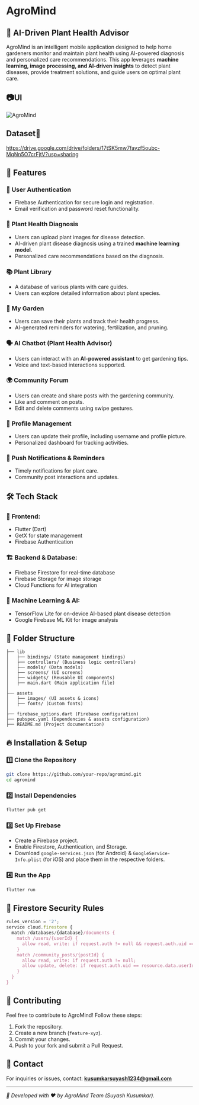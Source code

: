 # AgroMind

## 🌿 AI-Driven Plant Health Advisor
AgroMind is an intelligent mobile application designed to help home gardeners monitor and maintain plant health using AI-powered diagnosis and personalized care recommendations. This app leverages **machine learning, image processing, and AI-driven insights** to detect plant diseases, provide treatment solutions, and guide users on optimal plant care.

## 📷UI
![AgroMind](https://github.com/user-attachments/assets/eb6f18ea-aede-41ae-ae4d-23886abd85e7)

## Dataset🌱
https://drive.google.com/drive/folders/17tSK5mw7favzf5oubc-MqNn5O7crFjtV?usp=sharing

## 🚀 Features
### 🔹 **User Authentication**
- Firebase Authentication for secure login and registration.
- Email verification and password reset functionality.

### 🌱 **Plant Health Diagnosis**
- Users can upload plant images for disease detection.
- AI-driven plant disease diagnosis using a trained **machine learning model**.
- Personalized care recommendations based on the diagnosis.

### 📚 **Plant Library**
- A database of various plants with care guides.
- Users can explore detailed information about plant species.

### 🏡 **My Garden**
- Users can save their plants and track their health progress.
- AI-generated reminders for watering, fertilization, and pruning.

### 🗣️ **AI Chatbot (Plant Health Advisor)**
- Users can interact with an **AI-powered assistant** to get gardening tips.
- Voice and text-based interactions supported.

### 🌍 **Community Forum**
- Users can create and share posts with the gardening community.
- Like and comment on posts.
- Edit and delete comments using swipe gestures.

### 📌 **Profile Management**
- Users can update their profile, including username and profile picture.
- Personalized dashboard for tracking activities.

### 🔔 **Push Notifications & Reminders**
- Timely notifications for plant care.
- Community post interactions and updates.

## 🛠️ Tech Stack
### 📱 **Frontend:**
- Flutter (Dart)
- GetX for state management
- Firebase Authentication

### 🏗️ **Backend & Database:**
- Firebase Firestore for real-time database
- Firebase Storage for image storage
- Cloud Functions for AI integration

### 🤖 **Machine Learning & AI:**
- TensorFlow Lite for on-device AI-based plant disease detection
- Google Firebase ML Kit for image analysis

## 📂 Folder Structure
```
├── lib
│   ├── bindings/ (State management bindings)
│   ├── controllers/ (Business logic controllers)
│   ├── models/ (Data models)
│   ├── screens/ (UI screens)
│   ├── widgets/ (Reusable UI components)
│   ├── main.dart (Main application file)
│
├── assets
│   ├── images/ (UI assets & icons)
│   ├── fonts/ (Custom fonts)
│
├── firebase_options.dart (Firebase configuration)
├── pubspec.yaml (Dependencies & assets configuration)
├── README.md (Project documentation)
```

## 🔥 Installation & Setup
### 1️⃣ **Clone the Repository**
```bash
git clone https://github.com/your-repo/agromind.git
cd agromind
```

### 2️⃣ **Install Dependencies**
```bash
flutter pub get
```

### 3️⃣ **Set Up Firebase**
- Create a Firebase project.
- Enable Firestore, Authentication, and Storage.
- Download `google-services.json` (for Android) & `GoogleService-Info.plist` (for iOS) and place them in the respective folders.

### 4️⃣ **Run the App**
```bash
flutter run
```

## 📜 Firestore Security Rules
```js
rules_version = '2';
service cloud.firestore {
  match /databases/{database}/documents {
    match /users/{userId} {
      allow read, write: if request.auth != null && request.auth.uid == userId;
    }
    match /community_posts/{postId} {
      allow read, write: if request.auth != null;
      allow update, delete: if request.auth.uid == resource.data.userId;
    }
  }
}
```

## 🤝 Contributing
Feel free to contribute to AgroMind! Follow these steps:
1. Fork the repository.
2. Create a new branch (`feature-xyz`).
3. Commit your changes.
4. Push to your fork and submit a Pull Request.

## 📩 Contact
For inquiries or issues, contact: **kusumkarsuyash1234@gmail.com**

---
_🚀 Developed with ❤️ by AgroMind Team (Suyash Kusumkar)._

